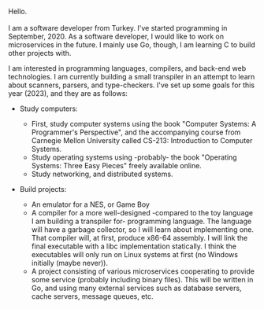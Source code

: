 Hello. <br><br>
I am a software developer from Turkey. I've started programming in September, 2020. As a software developer, I would like to work on microservices
in the future. I mainly use Go, though, I am learning C to build other projects with.

I am interested in programming languages, compilers, and back-end web technologies. I am currently building a small transpiler
in an attempt to learn about scanners, parsers, and type-checkers. I've set up some goals for this year (2023), and they are 
as follows:

- Study computers:
  - First, study computer systems using the book "Computer Systems: A Programmer's Perspective", and the accompanying course 
    from Carnegie Mellon University called CS-213: Introduction to Computer Systems.
  - Study operating systems using -probably- the book "Operating Systems: Three Easy Pieces" freely available online.
  - Study networking, and distributed systems.

- Build projects:
  - An emulator for a NES, or Game Boy
  - A compiler for a more well-designed -compared to the toy language I am building a transpiler for- programming language.
    The language will have a garbage collector, so I will learn about implementing one. That compiler will, at first, produce x86-64 assembly. I will link the final executable with a libc implementation statically. I think the executables will only
    run on Linux systems at first (no Windows initially (maybe never)).
  - A project consisting of various microservices cooperating to provide some service (probably including binary files). 
    This will be written in Go, and using many external services such as database servers, cache servers, message queues, etc.
 
